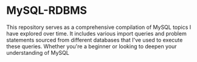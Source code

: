 # MySQL-RDBMS
This repository serves as a comprehensive compilation of MySQL topics I have explored over time. It includes various import queries and problem statements sourced from different databases that I've used to execute these queries. Whether you're a beginner or looking to deepen your understanding of MySQL
